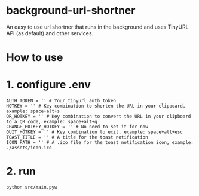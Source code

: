 # background-url-shortner
An easy to use url shortner that runs in the background and uses TinyURL API (as default) and other services.

# How to use

# 1. configure .env

```env
AUTH_TOKEN = '' # Your tinyurl auth token
HOTKEY = '' # Key combination to shorten the URL in your clipboard, example: space+alt+s
QR_HOTKEY = '' # Key combination to convert the URL in your clipboard to a QR code, example: space+alt+q
CHANGE_HOTKEY_HOTKEY = '' # No need to set it for now
QUIT_HOTKEY = '' # Key combination to exit, example: space+alt+esc
TOAST_TITLE = '' # A title for the toast notification
ICON_PATH = '' # A .ico file for the toast notification icon, example: ./assets/icon.ico
```

# 2. run
```
python src/main.pyw
```
